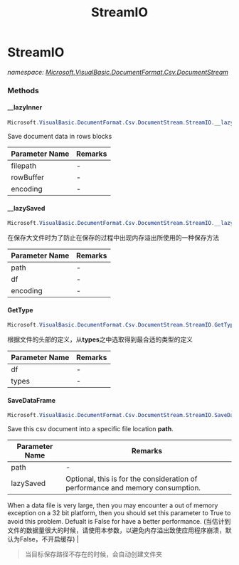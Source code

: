 ﻿---
title: StreamIO
---

# StreamIO
_namespace: [Microsoft.VisualBasic.DocumentFormat.Csv.DocumentStream](N-Microsoft.VisualBasic.DocumentFormat.Csv.DocumentStream.html)_





### Methods

#### __lazyInner
```csharp
Microsoft.VisualBasic.DocumentFormat.Csv.DocumentStream.StreamIO.__lazyInner(System.String,Microsoft.VisualBasic.DocumentFormat.Csv.DocumentStream.RowObject[],System.Text.Encoding)
```
Save document data in rows blocks

|Parameter Name|Remarks|
|--------------|-------|
|filepath|-|
|rowBuffer|-|
|encoding|-|


#### __lazySaved
```csharp
Microsoft.VisualBasic.DocumentFormat.Csv.DocumentStream.StreamIO.__lazySaved(System.String,Microsoft.VisualBasic.DocumentFormat.Csv.DocumentStream.File,System.Text.Encoding)
```
在保存大文件时为了防止在保存的过程中出现内存溢出所使用的一种保存方法

|Parameter Name|Remarks|
|--------------|-------|
|path|-|
|df|-|
|encoding|-|


#### GetType
```csharp
Microsoft.VisualBasic.DocumentFormat.Csv.DocumentStream.StreamIO.GetType(Microsoft.VisualBasic.DocumentFormat.Csv.DocumentStream.File,System.Type[])
```
根据文件的头部的定义，从**types**之中选取得到最合适的类型的定义

|Parameter Name|Remarks|
|--------------|-------|
|df|-|
|types|-|


#### SaveDataFrame
```csharp
Microsoft.VisualBasic.DocumentFormat.Csv.DocumentStream.StreamIO.SaveDataFrame(Microsoft.VisualBasic.DocumentFormat.Csv.DocumentStream.File,System.String,System.Boolean,System.Text.Encoding)
```
Save this csv document into a specific file location **path**.

|Parameter Name|Remarks|
|--------------|-------|
|path|-|
|lazySaved|Optional, this is for the consideration of performance and memory consumption.
 When a data file is very large, then you may encounter a out of memory exception on a 32 bit platform,
 then you should set this parameter to True to avoid this problem. Defualt is False for have a better
 performance.
 (当估计到文件的数据量很大的时候，请使用本参数，以避免内存溢出致使应用程序崩溃，默认为False，不开启缓存)
 |

> 当目标保存路径不存在的时候，会自动创建文件夹


